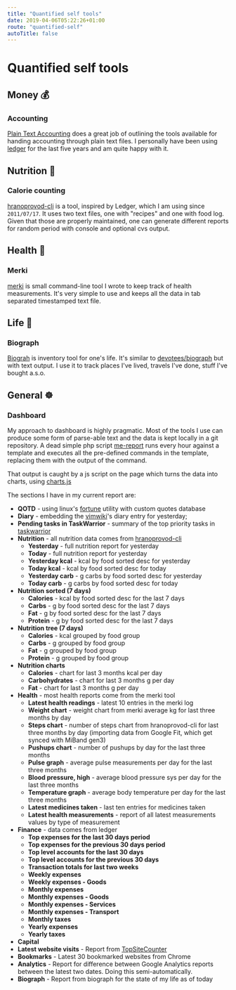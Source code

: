 ```yaml
---
title: "Quantified self tools"
date: 2019-04-06T05:22:26+01:00
route: "quantified-self"
autoTitle: false
---
```


# Quantified self tools

## Money 💰

### Accounting

[Plain Text Accounting](https://plaintextaccounting.org/) does a great job of outlining the tools available for handing accounting through plain text files. I personally have been using [ledger](https://www.ledger-cli.org/) for the last five years and am quite happy with it.

## Nutrition 🍳

### Calorie counting

[hranoprovod-cli](https://github.com/aquilax/hranoprovod-cli/) is a tool, inspired by Ledger, which I am using since `2011/07/17`. It uses two text files, one with "recipes" and one with food log. Given that those are properly maintained, one can generate different reports for random period with console and optional cvs output.

## Health 🏃

### Merki

[merki](https://github.com/aquilax/merki) is small command-line tool I wrote to keep track of health measurements. It's very simple to use and keeps all the data in tab separated timestamped text file.

## Life 💚

### Biograph

[Biograh](https://github.com/aquilax/biograph) is inventory tool for one's life. It's similar to [devotees/biograph](https://github.com/devotees/biograph) but with text output. I use it to track places I've lived, travels I've done, stuff I've bought a.s.o.

## General ☸️

### Dashboard

My approach to dashboard is highly pragmatic. Most of the tools I use can produce some form of parse-able text and the data is kept locally in a git repository. A dead simple php script [me-report](https://github.com/aquilax/me-report) runs every hour against a template and executes all the pre-defined commands in the template, replacing them with the output of the command.

That output is caught by a js script on the page which turns the data into charts, using [charts.js](https://www.chartjs.org/)

The sections I have in my current report are:

* **QOTD** - using linux's [fortune](https://en.wikipedia.org/wiki/Fortune_(Unix)) utility with custom quotes database
* **Diary** - embedding the [vimwiki](https://github.com/vimwiki/vimwiki)'s diary entry for yesterday;
* **Pending tasks in TaskWarrior** - summary of the top priority tasks in [taskwarrior](https://taskwarrior.org/)
* **Nutrition** - all nutrition data comes from [hranoprovod-cli](https://github.com/aquilax/hranoprovod-cli/)
  * **Yesterday** - full nutrition report for yesterday
  * **Today**  - full nutrition report for yesterday
  * **Yesterday kcal** - kcal by food sorted desc for yesterday
  * **Today kcal** - kcal by food sorted desc for today
  * **Yesterday carb** - g carbs by food sorted desc for yesterday
  * **Today carb** - g carbs by food sorted desc for today
* **Nutrition sorted (7 days)**
  * **Calories** - kcal by food sorted desc for the last 7 days
  * **Carbs** - g by food sorted desc for the last 7 days
  * **Fat** - g by food sorted desc for the last 7 days
  * **Protein** - g by food sorted desc for the last 7 days
* **Nutrition tree (7 days)**
  * **Calories** - kcal grouped by food group
  * **Carbs** - g grouped by food group
  * **Fat** - g grouped by food group
  * **Protein** - g grouped by food group
* **Nutrition charts**
  * **Calories** - chart for last 3 months kcal per day
  * **Carbohydrates** - chart for last 3 months g per day
  * **Fat** - chart for last 3 months g per day
* **Health** - most health reports come from the merki tool
  * **Latest health readings** - latest 10 entries in the merki log
  * **Weight chart** - weight chart from merki average kg for last three months by day
  * **Steps chart** - number of steps chart from hranoprovod-cli for last three months by day (importing data from Google Fit, which get synced with MiBand gen3)
  * **Pushups chart** - number of pushups by day for the last three months
  * **Pulse graph** - average pulse measurements per day for the last three months
  * **Blood pressure, high** - average blood pressure sys per day for the last three months
  * **Temperature graph** - average body temperature per day for the last three months
  * **Latest medicines taken** - last ten entries for medicines taken
  * **Latest health measurements** - report of all latest measurements values by type of measurement
* **Finance** - data comes from ledger
  * **Top expenses for the last 30 days period**
  * **Top expenses for the previous 30 days period**
  * **Top level accounts for the last 30 days**
  * **Top level accounts for the previous 30 days**
  * **Transaction totals for last two weeks**
  * **Weekly expenses**
  * **Weekly expenses - Goods**
  * **Monthly expenses**
  * **Monthly expenses - Goods**
  * **Monthly expenses - Services**
  * **Monthly expenses - Transport**
  * **Monthly taxes**
  * **Yearly expenses**
  * **Yearly taxes**
* **Capital**
* **Latest website visits** - Report from [TopSiteCounter](http://topsitecounter.appspot.com/)
* **Bookmarks** - Latest 30 bookmarked websites from Chrome
* **Analytics** - Report for difference between Google Analytics reports between the latest two dates. Doing this semi-automatically.
* **Biograph** - Report from biograph for the state of my life as of today
